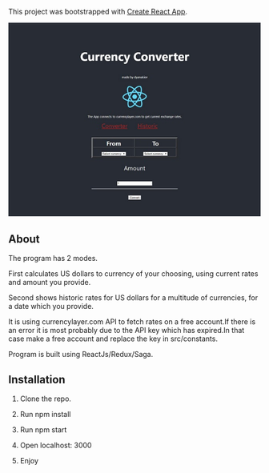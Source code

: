 This project was bootstrapped with [Create React App](https://github.com/facebook/create-react-app).

![Screenshot](public/sample.jpg)

## About

 The program has 2 modes.
 
 First calculates US dollars to currency of your choosing, using current rates and amount you provide.
 
 Second shows historic rates for US dollars for a multitude of currencies, for a date which you provide.
 
 It is using currencylayer.com API to fetch rates on a free account.If there is an error it is most probably due to the API key which has  expired.In that case make a free account and replace the key in src/constants.
 
 Program is built using ReactJs/Redux/Saga.

## Installation

1. Clone the repo.

2. Run npm install 

3. Run npm start

4. Open localhost: 3000

5. Enjoy


